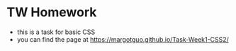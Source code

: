 # TW Homework

* this is a task for basic CSS
* you can find the page at https://margotguo.github.io/Task-Week1-CSS2/
